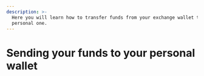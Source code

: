 ```yaml
---
description: >-
  Here you will learn how to transfer funds from your exchange wallet to your
  personal one.
---
```


# Sending your funds to your personal wallet

